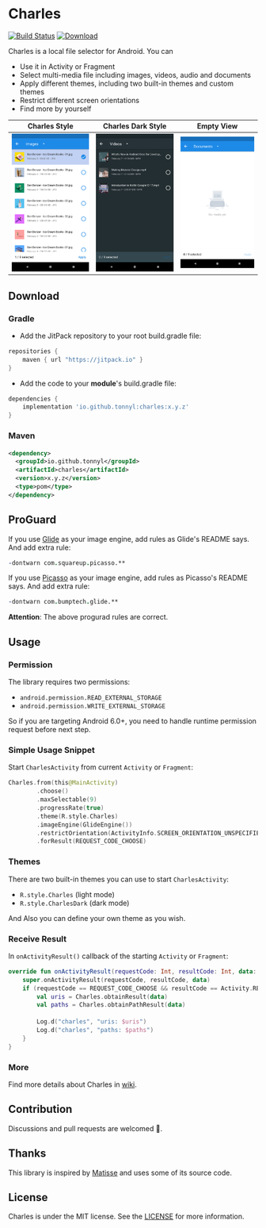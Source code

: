 # Charles
[![Build Status](https://travis-ci.org/TonnyL/Charles.svg?branch=master)](https://travis-ci.org/TonnyL/Charles)
[![Download](https://api.bintray.com/packages/tonnyl/maven/charles/images/download.svg) ](https://bintray.com/tonnyl/maven/charles/_latestVersion)

Charles is a local file selector for Android. You can

+ Use it in Activity or Fragment
+ Select multi-media file including images, videos, audio and documents
+ Apply different themes, including two built-in themes and custom themes
+ Restrict different screen orientations
+ Find more by yourself

|  Charles Style  |  Charles Dark Style  |  Empty View  |
| :-------------: | :-------------: | :-------------: |
| ![Charles Style](./art/Charles.png) | ![Empty View](./art/CharlesDark.png) | ![Charles Empty Layout](./art/Empty.png) |

## Download
### Gradle
+ Add the JitPack repository to your root build.gradle file:

```gradle
repositories {
    maven { url "https://jitpack.io" }
}
```

+ Add the code to your **module**'s build.gradle file:

```gradle
dependencies {
    implementation 'io.github.tonnyl:charles:x.y.z'
}
```

### Maven
```xml
<dependency>
  <groupId>io.github.tonnyl</groupId>
  <artifactId>charles</artifactId>
  <version>x.y.z</version>
  <type>pom</type>
</dependency>
```

## ProGuard
If you use [Glide](https://github.com/bumptech/glide) as your image engine, add rules as Glide's README says.
And add extra rule:

```pro
-dontwarn com.squareup.picasso.**
```

If you use [Picasso](https://github.com/square/picasso) as your image engine, add rules as Picasso's README says.
And add extra rule:

```pro
-dontwarn com.bumptech.glide.**
```

**Attention**: The above progurad rules are correct.

## Usage
### Permission
The library requires two permissions:

+ `android.permission.READ_EXTERNAL_STORAGE`
+ `android.permission.WRITE_EXTERNAL_STORAGE`

So if you are targeting Android 6.0+, you need to handle runtime permission request before next step.

### Simple Usage Snippet
Start `CharlesActivity` from current `Activity` or `Fragment`:

```kotlin
Charles.from(this@MainActivity)
        .choose()
        .maxSelectable(9)
        .progressRate(true)
        .theme(R.style.Charles)
        .imageEngine(GlideEngine())
        .restrictOrientation(ActivityInfo.SCREEN_ORIENTATION_UNSPECIFIED)
        .forResult(REQUEST_CODE_CHOOSE)
```

### Themes
There are two built-in themes you can use to start `CharlesActivity`:

+ `R.style.Charles` (light mode)
+ `R.style.CharlesDark` (dark mode)

And Also you can define your own theme as you wish.

### Receive Result
In `onActivityResult()` callback of the starting `Activity` or `Fragment`:

```kotlin
override fun onActivityResult(requestCode: Int, resultCode: Int, data: Intent?) {
    super.onActivityResult(requestCode, resultCode, data)
    if (requestCode == REQUEST_CODE_CHOOSE && resultCode == Activity.RESULT_OK) {
        val uris = Charles.obtainResult(data)
        val paths = Charles.obtainPathResult(data)

        Log.d("charles", "uris: $uris")
        Log.d("charles", "paths: $paths")
    }
}
```
### More
Find more details about Charles in [wiki](https://github.com/TonnyL/Charles/wiki).

## Contribution
Discussions and pull requests are welcomed 💖.

## Thanks
This library is inspired by [Matisse](https://github.com/zhihu/Matisse) and uses some of its source code.

## License
Charles is under the MIT license. See the [LICENSE](LICENSE) for more information.